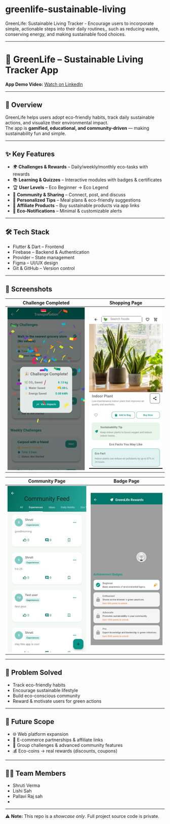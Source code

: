 # greenlife-sustainable-living
GreenLife: Sustainable Living Tracker - Encourage users to incorporate simple, actionable steps into their daily routines,, such as reducing waste, conserving energy, and making sustainable food choices.

---

# 🌱 GreenLife – Sustainable Living Tracker App

**App Demo Video:** [Watch on LinkedIn](https://www.linkedin.com/posts/pallavi-raj-562645257_opentofeedback-devjourney-buildinpublic-ugcPost-7354210694264758276-ghkp?utm_source=social_share_video_v2&utm_medium=android_app&rcm=ACoAAEBUSG4BMzR8doq_60YUUfbDPuKNky451KY&utm_campaign=whatsapp)

---

## 🚀 Overview  
GreenLife helps users adopt eco-friendly habits, track daily sustainable actions, and visualize their environmental impact.  
The app is **gamified, educational, and community-driven** — making sustainability fun and simple.  

---

## ✨ Key Features  
- 🌍 **Challenges & Rewards** – Daily/weekly/monthly eco-tasks with rewards  
- 📚 **Learning & Quizzes** – Interactive modules with badges & certificates  
- 🏆 **User Levels** – Eco Beginner → Eco Legend  
- 👥 **Community & Sharing** – Connect, post, and discuss  
- 🥗 **Personalized Tips** – Meal plans & eco-friendly suggestions  
- 🛒 **Affiliate Products** – Buy sustainable products via app links  
- 🔔 **Eco-Notifications** – Minimal & customizable alerts  

---

## 🛠️ Tech Stack  
- Flutter & Dart – Frontend  
- Firebase – Backend & Authentication  
- Provider – State management  
- Figma – UI/UX design  
- Git & GitHub – Version control  

---

## 📸 Screenshots  

| Challenge Completed | Shopping Page |
|---------------------|---------------|
| ![Challenge Completed](challenge_completed.jpeg) | ![Shopping Page](shopping_page.jpeg) |

| Community Page | Badge Page |
|----------------|------------|
| ![Community Page](community_page.jpeg) | ![Badge Page](badge_page.jpeg) |

---

## 🎯 Problem Solved  
- Track eco-friendly habits  
- Encourage sustainable lifestyle  
- Build eco-conscious community  
- Reward & motivate users for green actions  

---

## 🌱 Future Scope  
- 🌐 Web platform expansion  
- 🤝 E-commerce partnerships & affiliate links  
- 👥 Group challenges & advanced community features  
- 💰 Eco-coins → real rewards (discounts, coupons)  

---

## 👩‍💻 Team Members  
- Shruti Verma
- Lishi Sah  
- Pallavi Raj sah
- 


---

⚠️ **Note:** This repo is a *showcase only*. Full project source code is private.
